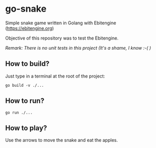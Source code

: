 # go-snake

Simple snake game written in Golang with Ebitengine (https://ebitengine.org)

Objective of this repository was to test the Ebitengine.

*Remark: There is no unit tests in this project (It's a shame, I know :-( )*

## How to build?

Just type in a terminal at the root of the project:

```
go build -v ./...
```

## How to run?

```
go run ./...
```

## How to play?

Use the arrows to move the snake and eat the apples.
